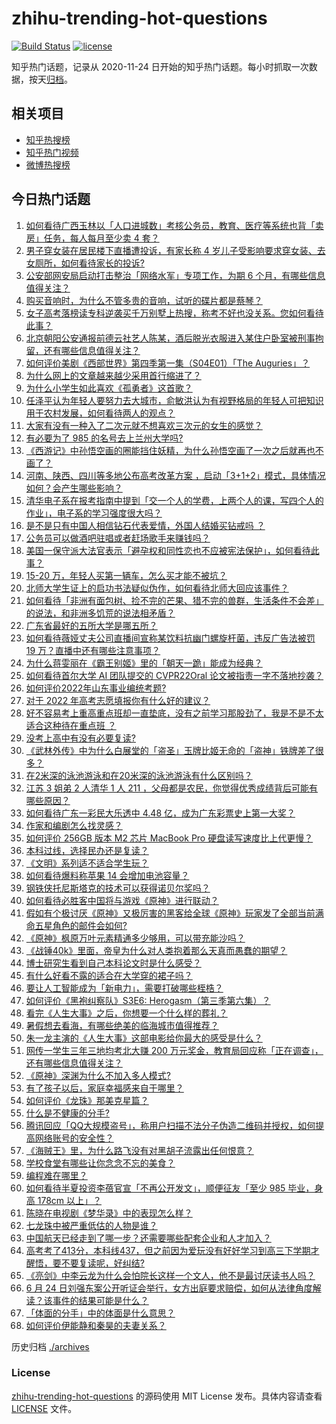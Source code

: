 # zhihu-trending-hot-questions

[![Build Status](https://github.com/justjavac/zhihu-trending-hot-questions/workflows/ci/badge.svg?branch=master)](https://github.com/justjavac/zhihu-trending-hot-questions/actions)
[![license](https://img.shields.io/github/license/justjavac/zhihu-trending-hot-questions)](https://github.com/justjavac/zhihu-trending-hot-questions/blob/master/LICENSE)

知乎热门话题，记录从 2020-11-24 日开始的知乎热门话题。每小时抓取一次数据，按天[归档](./archives)。

## 相关项目

- [知乎热搜榜](https://github.com/justjavac/zhihu-trending-top-search)
- [知乎热门视频](https://github.com/justjavac/zhihu-trending-hot-video)
- [微博热搜榜](https://github.com/justjavac/weibo-trending-hot-search)

## 今日热门话题

<!-- BEGIN -->
<!-- 最后更新时间 Tue Jun 28 2022 03:10:25 GMT+0800 (China Standard Time) -->

1. [如何看待广西玉林以「人口进城数」考核公务员，教育、医疗等系统也背「卖房」任务，每人每月至少卖 4 套？](https://www.zhihu.com/question/540018441)
1. [男子穿女装在居民楼下直播遭投诉，有家长称 4 岁儿子受影响要求穿女装、去女厕所，如何看待家长的投诉?](https://www.zhihu.com/question/539731656)
1. [公安部网安局启动打击整治「网络水军」专项工作，为期 6 个月，有哪些信息值得关注？](https://www.zhihu.com/question/540032670)
1. [购买音响时，为什么不管多贵的音响，试听的碟片都是蔡琴？](https://www.zhihu.com/question/538736979)
1. [女子高考落榜读专科逆袭买千万别墅上热搜，称考不好也没关系。您如何看待此事？](https://www.zhihu.com/question/540003641)
1. [北京朝阳公安通报前德云社艺人陈某，酒后脱光衣服进入某住户卧室被刑事拘留，还有哪些信息值得关注？](https://www.zhihu.com/question/540179945)
1. [如何评价美剧《西部世界》第四季第一集（S04E01）「The Auguries」？](https://www.zhihu.com/question/539876828)
1. [为什么网上的文章越来越少采用首行缩进了？](https://www.zhihu.com/question/539160773)
1. [为什么小学生如此喜欢《孤勇者》这首歌？](https://www.zhihu.com/question/525836177)
1. [任泽平认为年轻人要努力去大城市，俞敏洪认为有视野格局的年轻人可把知识用于农村发展，如何看待两人的观点？](https://www.zhihu.com/question/539945768)
1. [大家有没有一种入了二次元就不想喜欢三次元的女生的感觉？](https://www.zhihu.com/question/444983712)
1. [有必要为了 985 的名号去上兰州大学吗?](https://www.zhihu.com/question/539803835)
1. [《西游记》中孙悟空画的圈能挡住妖精，为什么孙悟空画了一次之后就再也不画了？](https://www.zhihu.com/question/529003951)
1. [河南、陕西、四川等多地公布高考改革方案 ，启动「3+1+2」模式，具体情况如何？会产生哪些影响？](https://www.zhihu.com/question/540059485)
1. [清华电子系在报考指南中提到「交一个人的学费，上两个人的课，写四个人的作业」，电子系的学习强度很大吗？](https://www.zhihu.com/question/538274039)
1. [是不是只有中国人相信钻石代表爱情，外国人结婚买钻戒吗 ？](https://www.zhihu.com/question/527470735)
1. [公务员可以做酒吧驻唱或者赶场歌手来赚钱吗？](https://www.zhihu.com/question/536181282)
1. [美国一保守派大法官表示「避孕权和同性恋也不应被宪法保护」，如何看待此事？](https://www.zhihu.com/question/539827554)
1. [15-20 万，年轻人买第一辆车，怎么买才能不被坑？](https://www.zhihu.com/question/539910936)
1. [北师大学生证上的启功书法疑似伪作，如何看待北师大回应该事件？](https://www.zhihu.com/question/540124584)
1. [如何看待「非洲有面包树、捡不完的芒果、猎不完的兽群，生活条件不会差」的说法，和非洲多饥荒的说法相矛盾？](https://www.zhihu.com/question/537934591)
1. [广东省最好的五所大学是哪五所？](https://www.zhihu.com/question/508964950)
1. [如何看待薇娅丈夫公司直播间宣称某饮料抗幽门螺旋杆菌，违反广告法被罚 19 万？直播中还有哪些注意事项？](https://www.zhihu.com/question/540082516)
1. [为什么蒋雯丽在《霸王别姬》里的「朝天一跪」能成为经典？](https://www.zhihu.com/question/62706324)
1. [如何看待首尔大学 AI 团队提交的 CVPR22Oral 论文被指责一字不落地抄袭？](https://www.zhihu.com/question/539378810)
1. [如何评价2022年山东事业编统考题?](https://www.zhihu.com/question/539637921)
1. [对于 2022 年高考志愿填报你有什么好的建议？](https://www.zhihu.com/question/537061218)
1. [好不容易考上重高重点班却一直垫底，没有之前学习那股劲了，我是不是不太适合这种待在重点班 ？](https://www.zhihu.com/question/537008048)
1. [没考上高中有没有必要复读?](https://www.zhihu.com/question/539967109)
1. [《武林外传》中为什么白展堂的「盗圣」玉牌比姬无命的「盗神」铁牌差了很多？](https://www.zhihu.com/question/266614713)
1. [在2米深的泳池游泳和在20米深的泳池游泳有什么区别吗？](https://www.zhihu.com/question/393242825)
1. [江苏 3 姐弟 2 人清华 1 人 211 ，父母都是农民，你觉得优秀成绩背后可能有哪些原因？](https://www.zhihu.com/question/539890956)
1. [如何看待广东一彩民大乐透中 4.48 亿，成为广东彩票史上第一大奖？](https://www.zhihu.com/question/539732682)
1. [作家和编剧怎么找灵感？](https://www.zhihu.com/question/533628442)
1. [如何评价 256GB 版本 M2 芯片 MacBook Pro 硬盘读写速度比上代更慢？](https://www.zhihu.com/question/540004982)
1. [本科过线，选择民办还是复读？](https://www.zhihu.com/question/539930475)
1. [《文明》系列适不适合学生玩？](https://www.zhihu.com/question/538314268)
1. [如何看待爆料称苹果 14 会增加电池容量？](https://www.zhihu.com/question/539324658)
1. [钢铁侠托尼斯塔克的技术可以获得诺贝尔奖吗？](https://www.zhihu.com/question/359151746)
1. [如何看待必胜客中国将与游戏《原神》进行联动？](https://www.zhihu.com/question/539734598)
1. [假如有个极讨厌《原神》又极厉害的黑客给全球《原神》玩家发了全部当前满命五星角色的邮件会如何?](https://www.zhihu.com/question/540010185)
1. [《原神》枫原万叶元素精通多少够用，可以带充能沙吗？](https://www.zhihu.com/question/539028081)
1. [《战锤40k》里面，帝皇为什么对人类抱着那么天真而愚蠢的期望？](https://www.zhihu.com/question/538128779)
1. [博士研究生看到自己本科论文时是什么感受？](https://www.zhihu.com/question/357304832)
1. [有什么好看不露的适合在大学穿的裙子吗？](https://www.zhihu.com/question/467046196)
1. [要让人工智能成为「新电力」，需要打破哪些桎梏？](https://www.zhihu.com/question/538544988)
1. [如何评价《黑袍纠察队》S3E6: Herogasm（第三季第六集）？](https://www.zhihu.com/question/539333641)
1. [看完《人生大事》之后，你想要一个什么样的葬礼？](https://www.zhihu.com/question/538614142)
1. [暑假想去看海，有哪些绝美的临海城市值得推荐？](https://www.zhihu.com/question/537243867)
1. [朱一龙主演的《人生大事》这部电影给你最大的感受是什么？](https://www.zhihu.com/question/539630749)
1. [网传一学生三年三地均考北大赚 200 万元奖金，教育局回应称「正在调查」，还有哪些信息值得关注？](https://www.zhihu.com/question/540138384)
1. [《原神》深渊为什么不加入多人模式?](https://www.zhihu.com/question/538874677)
1. [有了孩子以后，家庭幸福感来自于哪里？](https://www.zhihu.com/question/539379430)
1. [如何评价《龙珠》那美克星篇？](https://www.zhihu.com/question/350839438)
1. [什么是不健康的分手?](https://www.zhihu.com/question/515086396)
1. [腾讯回应「QQ大规模盗号」，称用户扫描不法分子伪造二维码并授权，如何提高网络账号的安全性？](https://www.zhihu.com/question/540068909)
1. [《海贼王》里，为什么路飞没有对黑胡子流露出任何恨意？](https://www.zhihu.com/question/306356409)
1. [学校食堂有哪些让你念念不忘的美食？](https://www.zhihu.com/question/325739761)
1. [编程难在哪里？](https://www.zhihu.com/question/528871933)
1. [如何看待半夏投资李蓓官宣「不再公开发文」，顺便征友「至少 985 毕业，身高 178cm 以上」？](https://www.zhihu.com/question/539927766)
1. [陈晓在电视剧《梦华录》中的表现怎么样？](https://www.zhihu.com/question/535729063)
1. [七龙珠中被严重低估的人物是谁？](https://www.zhihu.com/question/319009121)
1. [中国航天已经走到了哪一步？还需要哪些配套企业和人才加入？](https://www.zhihu.com/question/538537625)
1. [高考考了413分，本科线437，但之前因为爱玩没有好好学习到高三下学期才醒悟，要不要复读呢，好纠结?](https://www.zhihu.com/question/539726642)
1. [《亮剑》中李云龙为什么会怕院长这样一个文人，他不是最讨厌读书人吗？](https://www.zhihu.com/question/539206888)
1. [6 月 24 日刘强东案公开听证会举行，女方出庭要求赔偿，如何从法律角度解读？该事件的结果可能是什么？](https://www.zhihu.com/question/539818695)
1. [「体面的分手」中的体面是什么意思？](https://www.zhihu.com/question/460205472)
1. [如何评价伊能静和秦昊的夫妻关系？](https://www.zhihu.com/question/404859262)

<!-- END -->

历史归档 [./archives](./archives)

### License

[zhihu-trending-hot-questions](https://github.com/justjavac/zhihu-trending-hot-questions)
的源码使用 MIT License 发布。具体内容请查看 [LICENSE](./LICENSE) 文件。
